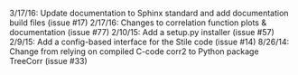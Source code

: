 3/17/16: Update documentation to Sphinx standard and add documentation build files (issue #17)
2/17/16: Changes to correlation function plots & documentation (issue #77) 
2/10/15: Add a setup.py installer (issue #57)
2/9/15: Add a config-based interface for the Stile code (issue #14)
8/26/14: Change from relying on compiled C-code corr2 to Python package TreeCorr (issue #33)
